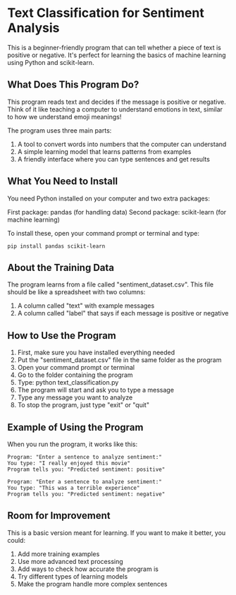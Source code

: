 # Text Classification for Sentiment Analysis

This is a beginner-friendly program that can tell whether a piece of text is positive or negative. It's perfect for learning the basics of machine learning using Python and scikit-learn.

## What Does This Program Do?

This program reads text and decides if the message is positive or negative. Think of it like teaching a computer to understand emotions in text, similar to how we understand emoji meanings! 

The program uses three main parts:
1. A tool to convert words into numbers that the computer can understand
2. A simple learning model that learns patterns from examples
3. A friendly interface where you can type sentences and get results

## What You Need to Install

You need Python installed on your computer and two extra packages:

First package: pandas (for handling data)
Second package: scikit-learn (for machine learning)

To install these, open your command prompt or terminal and type:

    pip install pandas scikit-learn

## About the Training Data

The program learns from a file called "sentiment_dataset.csv". This file should be like a spreadsheet with two columns:
1. A column called "text" with example messages
2. A column called "label" that says if each message is positive or negative

## How to Use the Program

1. First, make sure you have installed everything needed
2. Put the "sentiment_dataset.csv" file in the same folder as the program
3. Open your command prompt or terminal
4. Go to the folder containing the program
5. Type: python text_classification.py
6. The program will start and ask you to type a message
7. Type any message you want to analyze
8. To stop the program, just type "exit" or "quit"

## Example of Using the Program

When you run the program, it works like this:

    Program: "Enter a sentence to analyze sentiment:"
    You type: "I really enjoyed this movie"
    Program tells you: "Predicted sentiment: positive"

    Program: "Enter a sentence to analyze sentiment:"
    You type: "This was a terrible experience"
    Program tells you: "Predicted sentiment: negative"

## Room for Improvement

This is a basic version meant for learning. If you want to make it better, you could:
1. Add more training examples
2. Use more advanced text processing
3. Add ways to check how accurate the program is
4. Try different types of learning models
5. Make the program handle more complex sentences 
